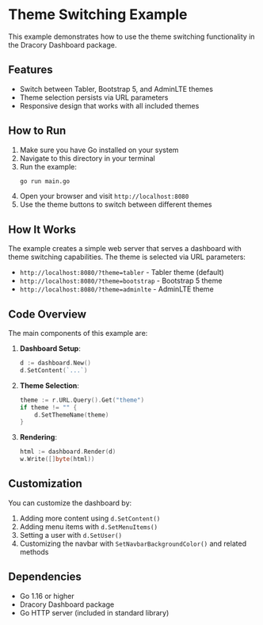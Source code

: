 # Theme Switching Example

This example demonstrates how to use the theme switching functionality in the Dracory Dashboard package.

## Features

- Switch between Tabler, Bootstrap 5, and AdminLTE themes
- Theme selection persists via URL parameters
- Responsive design that works with all included themes

## How to Run

1. Make sure you have Go installed on your system
2. Navigate to this directory in your terminal
3. Run the example:
   ```bash
   go run main.go
   ```
4. Open your browser and visit `http://localhost:8080`
5. Use the theme buttons to switch between different themes

## How It Works

The example creates a simple web server that serves a dashboard with theme switching capabilities. The theme is selected via URL parameters:

- `http://localhost:8080/?theme=tabler` - Tabler theme (default)
- `http://localhost:8080/?theme=bootstrap` - Bootstrap 5 theme
- `http://localhost:8080/?theme=adminlte` - AdminLTE theme

## Code Overview

The main components of this example are:

1. **Dashboard Setup**:
   ```go
   d := dashboard.New()
   d.SetContent(`...`)
   ```

2. **Theme Selection**:
   ```go
   theme := r.URL.Query().Get("theme")
   if theme != "" {
       d.SetThemeName(theme)
   }
   ```

3. **Rendering**:
   ```go
   html := dashboard.Render(d)
   w.Write([]byte(html))
   ```

## Customization

You can customize the dashboard by:

1. Adding more content using `d.SetContent()`
2. Adding menu items with `d.SetMenuItems()`
3. Setting a user with `d.SetUser()`
4. Customizing the navbar with `SetNavbarBackgroundColor()` and related methods

## Dependencies

- Go 1.16 or higher
- Dracory Dashboard package
- Go HTTP server (included in standard library)
